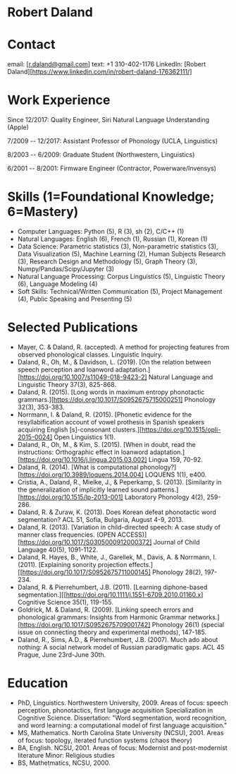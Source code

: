# Robert Daland

# Contact
email: [r.daland@gmail.com]
text: +1 310-402-1176
LinkedIn: [Robert Daland][https://www.linkedin.com/in/robert-daland-176362111/]

# Work Experience

Since 12/2017: Quality Engineer, Siri Natural Language Understanding (Apple)

7/2009 -- 12/2017: Assistant Professor of Phonology (UCLA, Linguistics)

8/2003 -- 6/2009: Graduate Student (Northwestern, Linguistics)

6/2001 -- 8/2001: Firmware Engineer (Contractor, Powerware/Invensys)

# Skills (1=Foundational Knowledge; 6=Mastery)
* Computer Languages: Python (5), R (3), sh (2), C/C++ (1)
* Natural Languages: English (6), French (1), Russian (1), Korean (1)
* Data Science: Parametric statistics (3), Non-parametric statistics (3), Data Visualization (5), Machine Learning (2), Human Subjects Research (3), Research Design and Methodology (5), Graph Theory (3), Numpy/Pandas/Scipy/Jupyter (3)
* Natural Language Processing: Corpus Linguistics (5), Linguistic Theory (6), Language Modeling (4)
* Soft Skills: Technical/Written Communication (5), Project Management (4), Public Speaking and Presenting (5)

# Selected Publications
* Mayer, C. & Daland, R. (accepted). A method for projecting features from observed phonological classes. Linguistic Inquiry.
* Daland, R., Oh, M., & Davidson, L. (2019). [On the relation between speech perception and loanword adaptation.][https://doi.org/10.1007/s11049-018-9423-2] Natural Language and Linguistic Theory 37(3), 825-868.
* Daland, R. (2015). [Long words in maximum entropy phonotactic grammars.][https://doi.org/10.1017/S0952675715000251] Phonology 32(3), 353-383.
* Norrmann, I. & Daland, R. (2015). [Phonetic evidence for the resyllabification account of vowel prothesis in Spanish speakers acquiring English [s]-consonant clusters.][https://doi.org/10.1515/opli-2015-0024] Open Linguistics 1(1).
* Daland, R., Oh, M., & Kim, S. (2015). [When in doubt, read the instructions: Orthographic effect in loanword adaptation.][https://doi.org/10.1016/j.lingua.2015.03.002] Lingua 159, 70-92.
* Daland, R. (2014). [What is computational phonology?][https://doi.org/10.3989/loquens.2014.004] LOQUENS 1(1), e400.
* Cristia, A., Daland, R., Mielke, J., & Peperkamp, S. (2013). [Similarity in the generalization of implicitly learned sound patterns.][https://doi.org/10.1515/lp-2013-001] Laboratory Phonology 4(2), 259-286.
* Daland, R. & Zuraw, K. (2013). Does Korean defeat phonotactic word segmentation? ACL 51, Sofia, Bulgaria, August 4-9, 2013.
* Daland, R. (2013). [Variation in child-directed speech: A case study of manner class frequencies. (OPEN ACCESS)][https://doi.org/10.1017/S0305000912000372] Journal of Child Language 40(5), 1091-1122.
* Daland, R. Hayes, B., White, J., Garellek, M., Davis, A. & Norrmann, I. (2011). [Explaining sonority projection effects.][[https://doi.org/10.1017/S0952675711000145] Phonology 28(2), 197-234.
* Daland, R. & Pierrehumbert, J.B. (2011). [Learning diphone-based segmentation.][[https://doi.org/10.1111/j.1551-6709.2010.01160.x] Cognitive Science 35(1), 119-155.
* Goldrick, M. & Daland, R. (2009). [Linking speech errors and phonological grammars: Insights from Harmonic Grammar networks.][https://doi.org/10.1017/S0952675709001742] Phonology 26(1) (special issue on connecting theory and experimental methods), 147-185.
* Daland, R., Sims, A.D., & Pierrehumbert, J.B. (2007). Much ado about nothing: A social network model of Russian paradigmatic gaps. ACL 45 Prague, June 23rd-June 30th.


# Education
* PhD, Linguistics. Northwestern University, 2009. 
  Areas of focus: speech perception, phonotactics, first languge acquisition
  Specialization in Cognitive Science.
  Dissertation: "Word segmentation, word recognition, and word learning: a computational model of first language acquisition."
* MS, Mathematics. North Carolina State University (NCSU), 2001.
  Areas of focus: topology, iterated function systems (chaos theory)
* BA, English. NCSU, 2001.
  Areas of focus: Modernist and post-modernist literature
  Minor: Religious studies
* BS, Mathetmatics, NCSU, 2000. 
